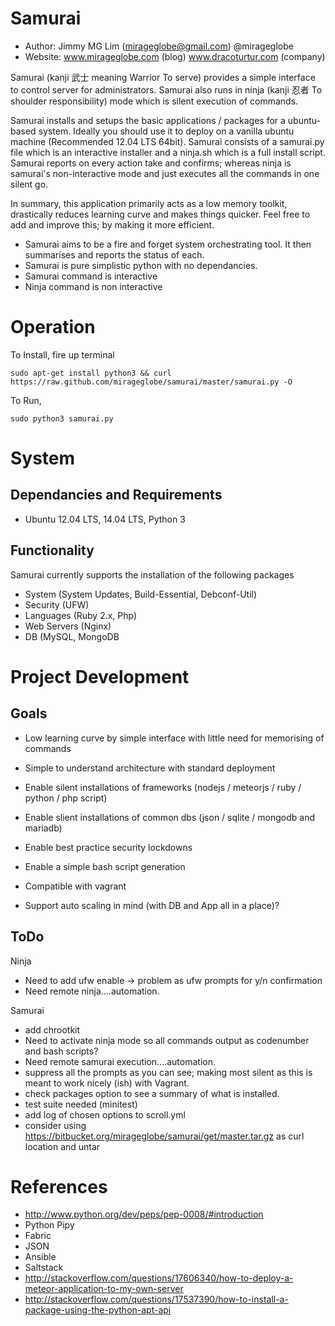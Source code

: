 Samurai
================================================

- Author: Jimmy MG Lim (mirageglobe@gmail.com) @mirageglobe
- Website: www.mirageglobe.com (blog) www.dracoturtur.com (company)

Samurai (kanji 武士 meaning Warrior To serve) provides a simple interface to control server for administrators. Samurai also runs in ninja (kanji 忍者 To shoulder responsibility) mode which is silent execution of commands.

Samurai installs and setups the basic applications / packages for a ubuntu-based system. Ideally you should use it to deploy on a vanilla ubuntu machine (Recommended 12.04 LTS 64bit). Samurai consists of a samurai.py file which is an interactive installer and a ninja.sh which is a full install script. Samurai reports on every action take and confirms; whereas ninja is samurai's non-interactive mode and just executes all the commands in one silent go.

In summary, this application primarily acts as a low memory toolkit, drastically reduces learning curve and makes things quicker. Feel free to add and improve this; by making it more efficient.

- Samurai aims to be a fire and forget system orchestrating tool. It then summarises and reports the status of each.
- Samurai is pure simplistic python with no dependancies.
- Samurai command is interactive
- Ninja command is non interactive


Operation
================================================

To Install, fire up terminal

	sudo apt-get install python3 && curl https://raw.github.com/mirageglobe/samurai/master/samurai.py -O


To Run,

	sudo python3 samurai.py


System
================================================

Dependancies and Requirements
------------------------------------------------

- Ubuntu 12.04 LTS, 14.04 LTS, Python 3


Functionality
------------------------------------------------
Samurai currently supports the installation of the following packages

- System (System Updates, Build-Essential, Debconf-Util)
- Security (UFW)
- Languages (Ruby 2.x, Php)
- Web Servers (Nginx)
- DB (MySQL, MongoDB


Project Development
================================================

Goals
------------------------------------------------

- Low learning curve by simple interface with little need for memorising of commands
- Simple to understand architecture with standard deployment
- Enable silent installations of frameworks (nodejs / meteorjs / ruby / python / php script)
- Enable slient installations of common dbs (json / sqlite / mongodb and mariadb)
- Enable best practice security lockdowns 

- Enable a simple bash script generation
- Compatible with vagrant
- Support auto scaling in mind (with DB and App all in a place)? 


ToDo
------------------------------------------------

Ninja 

- Need to add ufw enable -> problem as ufw prompts for y/n confirmation
- Need remote ninja....automation. 

Samurai 

- add chrootkit
- Need to activate ninja mode so all commands output as codenumber and bash scripts? 
- Need remote samurai execution....automation. 
- suppress all the prompts as you can see; making most silent as this is meant to work nicely (ish) with Vagrant.
- check packages option to see a summary of what is installed.
- test suite needed (minitest)
- add log of chosen options to scroll.yml
- consider using https://bitbucket.org/mirageglobe/samurai/get/master.tar.gz as curl location and untar


References
================================================

- http://www.python.org/dev/peps/pep-0008/#introduction
- Python Pipy
- Fabric
- JSON
- Ansible
- Saltstack
- http://stackoverflow.com/questions/17606340/how-to-deploy-a-meteor-application-to-my-own-server
- http://stackoverflow.com/questions/17537390/how-to-install-a-package-using-the-python-apt-api
